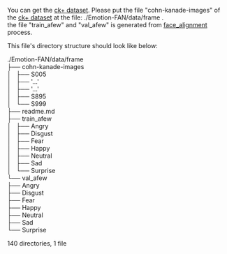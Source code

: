 You can get the [ck+ dataset](http://www.jeffcohn.net/Resources/). Please put the file "cohn-kanade-images" of the [ck+ dataset](http://www.jeffcohn.net/Resources/) at the file: ./Emotion-FAN/data/frame . <br>
the file "train_afew" and "val_afew" is generated from [face_alignment](https://github.com/Open-Debin/Emotion-FAN/blob/dev/README.md#afew-dataset) process.

This file's directory structure should look like below:

./Emotion-FAN/data/frame <br>
├── cohn-kanade-images <br>
│   ├── S005 <br>
│   ├── '...' <br>
│   ├── '...' <br> 
│   ├── S895 <br>
│   └── S999 <br>
├── readme.md <br>
├── train_afew <br>
│   ├── Angry <br>
│   ├── Disgust <br>
│   ├── Fear <br>
│   ├── Happy <br>
│   ├── Neutral <br>
│   ├── Sad <br>
│   └── Surprise <br>
└── val_afew <br>
    ├── Angry <br>
    ├── Disgust <br>
    ├── Fear <br>
    ├── Happy <br>
    ├── Neutral <br>
    ├── Sad <br>
    └── Surprise <br>

140 directories, 1 file

